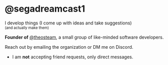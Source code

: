 # @segadreamcast1

I develop things (I come up with ideas and take suggestions)  
<sub>(and actually make them)</sub>

**Founder of** [@theosteam](https://github.com/theosteam), a small group of like-minded software developers.

Reach out by emailing the organization or DM me on Discord.  
- I am **not** accepting friend requests, only direct messages.
